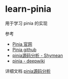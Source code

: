 # learn-pinia

用于学习 pinia 的实现

参考
- [Pinia 官网](https://pinia.vuejs.org/)
- [Pinia github](https://github.com/vuejs/pinia)
- [pinia源码分析 - Shymean](https://www.shymean.com/article/pinia%E6%BA%90%E7%A0%81%E5%88%86%E6%9E%90)
- [pinia - deepwiki](https://deepwiki.com/vuejs/pinia)


详细文档 [pinia源码分析](https://younocode.github.io/2025/05/06/pinia/)